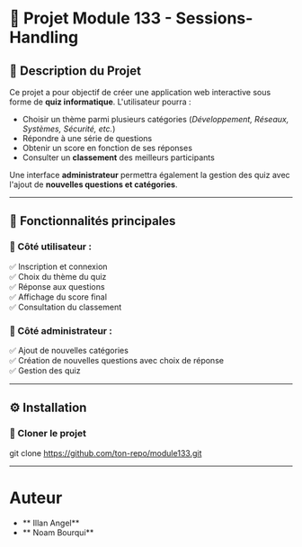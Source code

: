 # 🎯 Projet Module 133 - Sessions-Handling

## 📌 Description du Projet
Ce projet a pour objectif de créer une application web interactive sous forme de **quiz informatique**. L'utilisateur pourra :
- Choisir un thème parmi plusieurs catégories (*Développement, Réseaux, Systèmes, Sécurité, etc.*)
- Répondre à une série de questions
- Obtenir un score en fonction de ses réponses
- Consulter un **classement** des meilleurs participants

Une interface **administrateur** permettra également la gestion des quiz avec l'ajout de **nouvelles questions et catégories**.

---

## 🚀 Fonctionnalités principales
### 👤 Côté utilisateur :
✅ Inscription et connexion  
✅ Choix du thème du quiz  
✅ Réponse aux questions  
✅ Affichage du score final  
✅ Consultation du classement  

### 🔧 Côté administrateur :
✅ Ajout de nouvelles catégories  
✅ Création de nouvelles questions avec choix de réponse  
✅ Gestion des quiz  

---

## ⚙️ Installation
### 🔽 Cloner le projet

git clone https://github.com/ton-repo/module133.git

---

# Auteur
- ** Illan Angel**
- ** Noam Bourqui**

